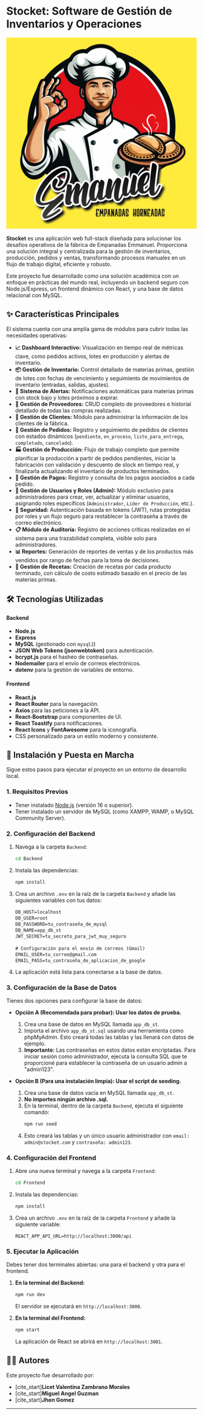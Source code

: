 # Stocket: Software de Gestión de Inventarios y Operaciones

![Stocket Logo](Frontend/src/assets/img/logoEM.jpg)

**Stocket** es una aplicación web full-stack diseñada para solucionar los desafíos operativos de la fábrica de Empanadas Emmanuel. Proporciona una solución integral y centralizada para la gestión de inventarios, producción, pedidos y ventas, transformando procesos manuales en un flujo de trabajo digital, eficiente y robusto.

Este proyecto fue desarrollado como una solución académica con un enfoque en prácticas del mundo real, incluyendo un backend seguro con Node.js/Express, un frontend dinámico con React, y una base de datos relacional con MySQL.

## ✨ Características Principales

El sistema cuenta con una amplia gama de módulos para cubrir todas las necesidades operativas:

* **📈 Dashboard Interactivo:** Visualización en tiempo real de métricas clave, como pedidos activos, lotes en producción y alertas de inventario.
* **📦 Gestión de Inventario:** Control detallado de materias primas, gestión de lotes con fechas de vencimiento y seguimiento de movimientos de inventario (entradas, salidas, ajustes).
* **🚨 Sistema de Alertas:** Notificaciones automáticas para materias primas con stock bajo y lotes próximos a expirar.
* **🚚 Gestión de Proveedores:** CRUD completo de proveedores e historial detallado de todas las compras realizadas.
* **👥 Gestión de Clientes:** Módulo para administrar la información de los clientes de la fábrica.
* **🛒 Gestión de Pedidos:** Registro y seguimiento de pedidos de clientes con estados dinámicos (`pendiente`, `en_proceso`, `listo_para_entrega`, `completado`, `cancelado`).
* **🏭 Gestión de Producción:** Flujo de trabajo completo que permite planificar la producción a partir de pedidos pendientes, iniciar la fabricación con validación y descuento de stock en tiempo real, y finalizarla actualizando el inventario de productos terminados.
* **💸 Gestión de Pagos:** Registro y consulta de los pagos asociados a cada pedido.
* **👤 Gestión de Usuarios y Roles (Admin):** Módulo exclusivo para administradores para crear, ver, actualizar y eliminar usuarios, asignando roles específicos (`Administrador`, `Líder de Producción`, etc.).
* **🔑 Seguridad:** Autenticación basada en tokens (JWT), rutas protegidas por roles y un flujo seguro para restablecer la contraseña a través de correo electrónico.
* **📋 Módulo de Auditoría:** Registro de acciones críticas realizadas en el sistema para una trazabilidad completa, visible solo para administradores.
* **📊 Reportes:** Generación de reportes de ventas y de los productos más vendidos por rango de fechas para la toma de decisiones.
* **🧾 Gestión de Recetas:** Creación de recetas por cada producto terminado, con cálculo de costo estimado basado en el precio de las materias primas.

## 🛠️ Tecnologías Utilizadas

#### **Backend**
* **Node.js**
* **Express**
* **MySQL** (gestionado con `mysql2`)
* **JSON Web Tokens (jsonwebtoken)** para autenticación.
* **bcrypt.js** para el hasheo de contraseñas.
* **Nodemailer** para el envío de correos electrónicos.
* **dotenv** para la gestión de variables de entorno.

#### **Frontend**
* **React.js**
* **React Router** para la navegación.
* **Axios** para las peticiones a la API.
* **React-Bootstrap** para componentes de UI.
* **React Toastify** para notificaciones.
* **React Icons** y **FontAwesome** para la iconografía.
* CSS personalizado para un estilo moderno y consistente.

## 🚀 Instalación y Puesta en Marcha

Sigue estos pasos para ejecutar el proyecto en un entorno de desarrollo local.

### **1. Requisitos Previos**
* Tener instalado [Node.js](https://nodejs.org/) (versión 16 o superior).
* Tener instalado un servidor de MySQL (como XAMPP, WAMP, o MySQL Community Server).

### **2. Configuración del Backend**

1.  Navega a la carpeta `Backend`:
    ```sh
    cd Backend
    ```
2.  Instala las dependencias:
    ```sh
    npm install
    ```
3.  Crea un archivo `.env` en la raíz de la carpeta `Backend` y añade las siguientes variables con tus datos:
    ```env
    DB_HOST=localhost
    DB_USER=root
    DB_PASSWORD=tu_contraseña_de_mysql
    DB_NAME=app_db_st
    JWT_SECRET=tu_secreto_para_jwt_muy_seguro

    # Configuración para el envío de correos (Gmail)
    EMAIL_USER=tu_correo@gmail.com
    EMAIL_PASS=tu_contraseña_de_aplicacion_de_google
    ```
4.  La aplicación está lista para conectarse a la base de datos.

### **3. Configuración de la Base de Datos**

Tienes dos opciones para configurar la base de datos:

* **Opción A (Recomendada para probar): Usar los datos de prueba.**
    1.  Crea una base de datos en MySQL llamada `app_db_st`.
    2.  Importa el archivo `app_db_st.sql` usando una herramienta como phpMyAdmin. Esto creará todas las tablas y las llenará con datos de ejemplo.
    3.  **Importante:** Las contraseñas en estos datos están encriptadas. Para iniciar sesión como administrador, ejecuta la consulta SQL que te proporcioné para establecer la contraseña de un usuario admin a "admin123".

* **Opción B (Para una instalación limpia): Usar el script de seeding.**
    1.  Crea una base de datos vacía en MySQL llamada `app_db_st`.
    2.  **No importes ningún archivo .sql.**
    3.  En la terminal, dentro de la carpeta `Backend`, ejecuta el siguiente comando:
        ```sh
        npm run seed
        ```
    4.  Esto creará las tablas y un único usuario administrador con `email: admin@stocket.com` y `contraseña: admin123`.

### **4. Configuración del Frontend**

1.  Abre una nueva terminal y navega a la carpeta `Frontend`:
    ```sh
    cd Frontend
    ```
2.  Instala las dependencias:
    ```sh
    npm install
    ```
3.  Crea un archivo `.env` en la raíz de la carpeta `Frontend` y añade la siguiente variable:
    ```env
    REACT_APP_API_URL=http://localhost:3000/api
    ```

### **5. Ejecutar la Aplicación**

Debes tener dos terminales abiertas: una para el backend y otra para el frontend.

1.  **En la terminal del Backend:**
    ```sh
    npm run dev
    ```
    El servidor se ejecutará en `http://localhost:3000`.

2.  **En la terminal del Frontend:**
    ```sh
    npm start
    ```
    La aplicación de React se abrirá en `http://localhost:3001`.

## 🧑‍💻 Autores

Este proyecto fue desarrollado por:

* [cite_start]**Licet Valentina Zambrano Morales**
* [cite_start]**Miguel Angel Guzman** 
* [cite_start]**Jhon Gomez** 
 

---